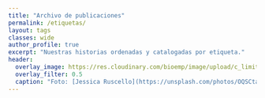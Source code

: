 ```yaml
---
title: "Archivo de publicaciones"
permalink: /etiquetas/
layout: tags
classes: wide
author_profile: true
excerpt: "Nuestras historias ordenadas y catalogadas por etiqueta."
header:
  overlay_image: https://res.cloudinary.com/bioemp/image/upload/c_limit,f_auto,q_auto,w_1200/b2/archivo-Fm20Nz.jpg
  overlay_filter: 0.5
  caption: "Foto: [Jessica Ruscello](https://unsplash.com/photos/OQSCtabGkSY) @ Unsplash"
---
```

